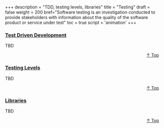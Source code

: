 +++
description = "TDD, testing levels, libraries"
title = "Testing"
draft = false
weight = 200
bref="Software testing is an investigation conducted to provide stakeholders with information about the quality of the software product or service under test"
toc = true
script = 'animation'
+++

<h3 class="section-head" id="h-Section1"><a href="#h-Section1">Test Driven Development</a></h3>
  <p>TBD</p>
<div style="text-align:right"> <a href="#top">&#8593; Top</a></div>

<h3 class="section-head" id="h-Section2"><a href="#h-Section2">Testing Levels</a></h3>
  <p>TBD</p>
  <div style="text-align:right"> <a href="#top">&#8593; Top</a></div>

<h3 class="section-head" id="h-Section3"><a href="#h-Section3">Libraries</a></h3>
  <p>TBD</p>
  <div style="text-align:right"> <a href="#top">&#8593; Top</a></div>

